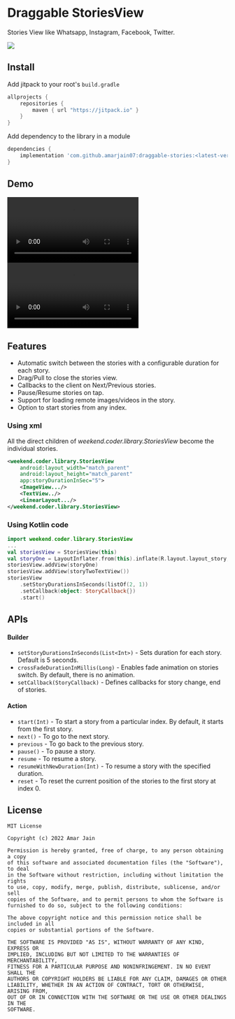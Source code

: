 # Draggable StoriesView
Stories View like Whatsapp, Instagram, Facebook, Twitter.

[![](https://jitpack.io/v/amarjain07/draggable-stories.svg)](https://jitpack.io/#amarjain07/draggable-stories)

## Install

Add jitpack to your root's `build.gradle`
```groovy
allprojects {
	repositories {
		maven { url "https://jitpack.io" }
	}
}
```
Add dependency to the library in a module
```groovy
dependencies {
	implementation 'com.github.amarjain07:draggable-stories:<latest-version>'
}
```

## Demo
![Static Stories](demo/stories_static.webm) ![Dynamic Stories](demo/stories_dynamic.webm)

## Features
- Automatic switch between the stories with a configurable duration for each story.
- Drag/Pull to close the stories view.
- Callbacks to the client on Next/Previous stories.
- Pause/Resume stories on tap.
- Support for loading remote images/videos in the story.
- Option to start stories from any index.

### Using xml
All the direct children of *weekend.coder.library.StoriesView* become the individual stories.
```xml
<weekend.coder.library.StoriesView
    android:layout_width="match_parent"
    android:layout_height="match_parent"
    app:storyDurationInSec="5">
    <ImageView.../>
    <TextView../>
    <LinearLayout.../>
</weekend.coder.library.StoriesView>
```
### Using Kotlin code
```kotlin
import weekend.coder.library.StoriesView
...
val storiesView = StoriesView(this)
val storyOne = LayoutInflater.from(this).inflate(R.layout.layout_story, null, false)
storiesView.addView(storyOne)
storiesView.addView(storyTwoTextView())
storiesView
    .setStoryDurationsInSeconds(listOf(2, 1))
    .setCallback(object: StoryCallback{})
    .start()
```

## APIs
#### Builder
- ```setStoryDurationsInSeconds(List<Int>)``` - Sets duration for each story. Default is 5 seconds.
- ```crossFadeDurationInMillis(Long)``` - Enables fade animation on stories switch. By default, there is no animation.
- ```setCallback(StoryCallback)``` - Defines callbacks for story change, end of stories.

#### Action
- ```start(Int)``` - To start a story from a particular index. By default, it starts from the first story.
- ```next()``` - To go to the next story.
- ```previous``` - To go back to the previous story.
- ```pause()``` - To pause a story.
- ```resume``` - To resume a story.
- ```resumeWithNewDuration(Int)``` - To resume a story with the specified duration.
- ```reset``` - To reset the current position of the stories to the first story at index 0.

License
-------

    MIT License

    Copyright (c) 2022 Amar Jain

    Permission is hereby granted, free of charge, to any person obtaining a copy
    of this software and associated documentation files (the "Software"), to deal
    in the Software without restriction, including without limitation the rights
    to use, copy, modify, merge, publish, distribute, sublicense, and/or sell
    copies of the Software, and to permit persons to whom the Software is
    furnished to do so, subject to the following conditions:

    The above copyright notice and this permission notice shall be included in all
    copies or substantial portions of the Software.

    THE SOFTWARE IS PROVIDED "AS IS", WITHOUT WARRANTY OF ANY KIND, EXPRESS OR
    IMPLIED, INCLUDING BUT NOT LIMITED TO THE WARRANTIES OF MERCHANTABILITY,
    FITNESS FOR A PARTICULAR PURPOSE AND NONINFRINGEMENT. IN NO EVENT SHALL THE
    AUTHORS OR COPYRIGHT HOLDERS BE LIABLE FOR ANY CLAIM, DAMAGES OR OTHER
    LIABILITY, WHETHER IN AN ACTION OF CONTRACT, TORT OR OTHERWISE, ARISING FROM,
    OUT OF OR IN CONNECTION WITH THE SOFTWARE OR THE USE OR OTHER DEALINGS IN THE
    SOFTWARE.
